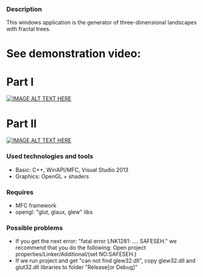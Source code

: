 ### Description ##
This windows application is the generator of three-dimensional landscapes with fractal trees.

# See demonstration video:
# Part I
 [![IMAGE ALT TEXT HERE](http://img.youtube.com/vi/5is1VMlSnUQ/0.jpg)](https://www.youtube.com/watch?v=5is1VMlSnUQ)
# Part II
 [![IMAGE ALT TEXT HERE](http://img.youtube.com/vi/nT-fF0_rEm4/0.jpg)](https://www.youtube.com/watch?v=nT-fF0_rEm4)


### Used technologies and tools ###
* Basic: C++, WinAPI/MFC, Visual Studio 2013
* Graphics: OpenGL + shaders

### Requires ###
* MFC framework
* opengl: "glut, glaux, glew" libs

### Possible problems ###
* If you get the next error: "fatal error LNK1281: .... SAFESEH." we recommend that you do the following: Open project properties/Linker/Additional/(set NO:SAFESEH.)
* If we run project and get "can not find glew32.dll", copy glew32.dll and glut32.dll libraries to folder "Release[or Debug]"
